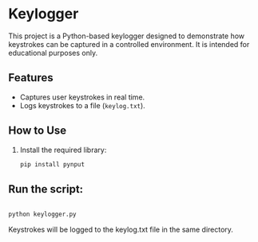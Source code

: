 # Keylogger  
This project is a Python-based keylogger designed to demonstrate how keystrokes can be captured in a controlled environment. It is intended for educational purposes only.  

## Features  
- Captures user keystrokes in real time.  
- Logs keystrokes to a file (`keylog.txt`).  

## How to Use  
1. Install the required library:  
   ```bash
   pip install pynput
## Run the script:
 ```bash

python keylogger.py
```

Keystrokes will be logged to the keylog.txt file in the same directory.
